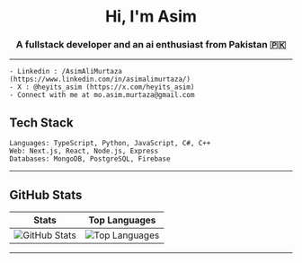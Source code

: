 <h1 align="center">Hi, I'm Asim</h1>  
<h3 align="center">A fullstack developer and an ai enthusiast from Pakistan 🇵🇰 </h3> 


---

    - Linkedin : /AsimAliMurtaza (https://www.linkedin.com/in/asimalimurtaza/)
    - X : @heyits_asim (https://x.com/heyits_asim)
    - Connect with me at mo.asim.murtaza@gmail.com

## Tech Stack  

    Languages: TypeScript, Python, JavaScript, C#, C++ 
    Web: Next.js, React, Node.js, Express  
    Databases: MongoDB, PostgreSQL, Firebase  

---

## GitHub Stats  

| Stats | Top Languages |
|----------|-----------------|
| ![GitHub Stats](https://github-readme-stats.vercel.app/api?username=AsimAliMurtaza&theme=aura_dark&hide_border=false&include_all_commits=false&count_private=false) | ![Top Languages](https://github-readme-stats.vercel.app/api/top-langs/?username=AsimAliMurtaza&theme=aura_dark&hide_border=false&include_all_commits=false&count_private=false&layout=compact) |  

---
